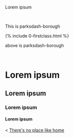 
Lorem ipsum


  &nbsp;

This is parksdash-borough

{% include 0-firstclass.html %}

above is parksdash-borough

  &nbsp;



# Lorem ipsum

## Lorem ipsum

### Lorem ipsum

#### Lorem ipsum


< [There's no place like home](./index.md)
